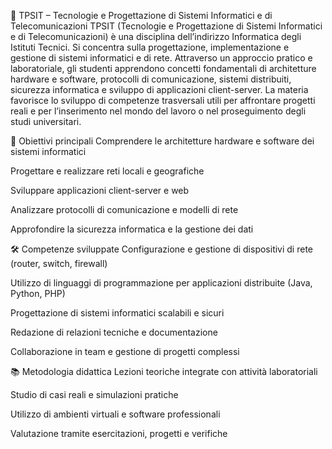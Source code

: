 📘 TPSIT – Tecnologie e Progettazione di Sistemi Informatici e di Telecomunicazioni
TPSIT (Tecnologie e Progettazione di Sistemi Informatici e di Telecomunicazioni) è una disciplina dell’indirizzo Informatica degli Istituti Tecnici. Si concentra sulla progettazione, implementazione e gestione di sistemi informatici e di rete. Attraverso un approccio pratico e laboratoriale, gli studenti apprendono concetti fondamentali di architetture hardware e software, protocolli di comunicazione, sistemi distribuiti, sicurezza informatica e sviluppo di applicazioni client-server. La materia favorisce lo sviluppo di competenze trasversali utili per affrontare progetti reali e per l’inserimento nel mondo del lavoro o nel proseguimento degli studi universitari.

🎯 Obiettivi principali
Comprendere le architetture hardware e software dei sistemi informatici

Progettare e realizzare reti locali e geografiche

Sviluppare applicazioni client-server e web

Analizzare protocolli di comunicazione e modelli di rete

Approfondire la sicurezza informatica e la gestione dei dati

🛠️ Competenze sviluppate
Configurazione e gestione di dispositivi di rete (router, switch, firewall)

Utilizzo di linguaggi di programmazione per applicazioni distribuite (Java, Python, PHP)

Progettazione di sistemi informatici scalabili e sicuri

Redazione di relazioni tecniche e documentazione

Collaborazione in team e gestione di progetti complessi

📚 Metodologia didattica
Lezioni teoriche integrate con attività laboratoriali

Studio di casi reali e simulazioni pratiche

Utilizzo di ambienti virtuali e software professionali

Valutazione tramite esercitazioni, progetti e verifiche
